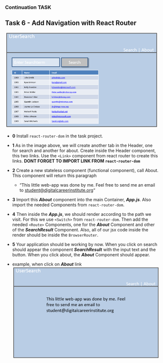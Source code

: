 ### Continuation TASK

## Task 6 - Add Navigation with React Router

![alt text](./images/page.png "react-router")

- **0** Install `react-router-dom` in the task project.

- **1** As in the image above, we will create another tab in the Header, one for search and another for about. Create inside the Header component, this two links. Use the `<Link>` component from react router to create this links. **DONT FORGET TO IMPORT LINK FROM `react-router-dom`**

- **2** Create a new stateless component (functional component), call About. This component will return this paragraph 
  - “This little web-app was done by me. Feel free to send me an email to student@digitalcareerinstitute.org“ 
- **3** Import this ***About*** component into the main Container, ***App.js***. Also import the needed Components from `react-router-dom`.
- **4** Then inside the ***App.js***, we should render according to the path we visit. For this we use `<Switch>` from `react-router-dom`. Then add the needed `<Route>` Components, one for the ***About*** Component and other of the ***SearchResult*** Component. Also, all of our jsx code inside the render should be inside the `BrowserRouter`.

- **5** Your application should be working by now. When you click on search should appear the component ***SearchResult*** with the input text and the button. When you click about, the ***About*** Component should appear.


* example, when click on ***About*** link
![alt text](./images/page2.png "react-router")

